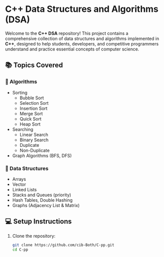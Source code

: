 # C++ Data Structures and Algorithms (DSA)

Welcome to the **C++ DSA** repository! This project contains a comprehensive collection of data structures and algorithms implemented in **C++**, designed to help students, developers, and competitive programmers understand and practice essential concepts of computer science.

## 📚 Topics Covered

### 🔢 Algorithms
- Sorting
  - Bubble Sort
  - Selection Sort
  - Insertion Sort
  - Merge Sort
  - Quick Sort
  - Heap Sort
- Searching
  - Linear Search
  - Binary Search
  - Duplicate
  - Non-Duplicate
- Graph Algorithms (BFS, DFS)

### 🧱 Data Structures
- Arrays
- Vector
- Linked Lists 
- Stacks and Queues (priority)
- Hash Tables, Double Hashing
- Graphs (Adjacency List & Matrix)

## 💻 Setup Instructions

1. Clone the repository:
   ```bash
   git clone https://github.com/cib-Both/C-pp.git
   cd C-pp
